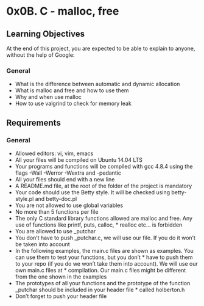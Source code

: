# 0x0B. C - malloc, free

## Learning Objectives

At the end of this project, you are expected to be able to explain to anyone, without the help of Google:

### General

* What is the difference between automatic and dynamic allocation
* What is malloc and free and how to use them
* Why and when use malloc
* How to use valgrind to check for memory leak

## Requirements

### General

* Allowed editors: vi, vim, emacs
* All your files will be compiled on Ubuntu 14.04 LTS
* Your programs and functions will be compiled with gcc 4.8.4 using the flags -Wall -Werror -Wextra and -pedantic
* All your files should end with a new line
* A README.md file, at the root of the folder of the project is mandatory
* Your code should use the Betty style. It will be checked using betty-style.pl and betty-doc.pl
* You are not allowed to use global variables
* No more than 5 functions per file
* The only C standard library functions allowed are malloc and free. Any use of functions like printf, puts, calloc, * realloc etc… is forbidden
* You are allowed to use _putchar
* You don’t have to push _putchar.c, we will use our file. If you do it won’t be taken into account
* In the following examples, the main.c files are shown as examples. You can use them to test your functions, but you don’t * have to push them to your repo (if you do we won’t take them into account). We will use our own main.c files at * compilation. Our main.c files might be different from the one shown in the examples
* The prototypes of all your functions and the prototype of the function _putchar should be included in your header file * called holberton.h
* Don’t forget to push your header file